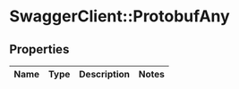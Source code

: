 # SwaggerClient::ProtobufAny

## Properties
Name | Type | Description | Notes
------------ | ------------- | ------------- | -------------

